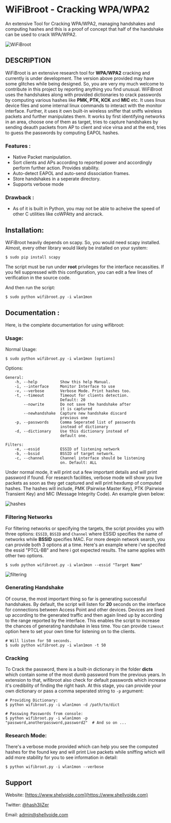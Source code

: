 # WiFiBroot - Cracking WPA/WPA2
An extensive Tool for Cracking WPA/WPA2, managing handshakes and computing hashes and this is a proof of concept that half of the handshake can be used to crack WPA/WPA2. 

![WiFiBroot](https://user-images.githubusercontent.com/29171692/43396374-bead0ee2-941a-11e8-82d4-76061ccbfe96.png)

## DESCRIPTION
WiFiBroot is an extensive research tool for **WPA/WPA2** cracking and currently is under development. The version above provided may have some glitches while being designed. So, you are very my much welcome to contribute in this project by reporting anything you find unusual. WiFiBroot uses the handshakes along with provided dictionaries to crack passwords by computing various hashes like **PMK, PTK, KCK** and **MIC** etc. It uses linux device files and some internal linux commands to interact with the monitor interface. Further, it uses it own built-in wireless sniffer that sniffs wireless packets and further manipulates them. It works by first identifying networks in an area, choose one of them as target, tries to capture handshakes by sending deauth packets from AP to client and vice virsa and at the end, tries to guess the passwords by computing EAPOL hashes. 

### Features :

* Native Packet manipulation.
* Sort clients and APs according to reported power and accordingly perform further action. Provides stability.
* Auto-detect EAPOL and auto-send dissociation frames.
* Store handshakes in a seperate directory.
* Supports verbose mode

### Drawback :

* As of it is built in Python, you may not be able to acheive the speed of other C utilities like coWPAtty and aircrack.

## Installation: 

WiFiBroot heavily depends on scapy. So, you would need scapy installed. Almost, every other library would likely be installed on your system: 

```
$ sudo pip install scapy
```
The script must be run under **root** privileges for the interface necassities. If you fell suppressed with this configuration, you can edit a few lines of verification in the source code.

And then run the script: 

```
$ sudo python wifibroot.py -i wlan1mon
```

## Documentation : ##

Here, is the complete documentation for using wifibroot: 

### Usage:

Normal Usage: 
```
$ sudo python wifibroot.py -i wlan1mon [options]
```
Options: 
```
General:
    -h, --help          Show this help Manual. 
    -i, --interface     Monitor Interface to use
    -v, --verbose       Verbose Mode. Print hashes too. 
    -t, --timeout       Timeout for clients detection.
                        Default: 20
        --nowrite       Do not save the handshake after
                        it is captured
        --newhandshake  Capture new handshake discard 
                        previous one
    -p, --passwords     Comma Seperated list of passwords
                        instead of dictionary
    -d, --dictionary    Use this dictionary instead of
                        default one.

Filters: 
    -e, --essid         ESSID of listening network
    -b, --bssid         BSSID of target network.
    -c, --channel       Channel interface should be listening
                        on. Default: ALL

```
Under normal mode, it will print out a few important details and will print password if found. For research facilities, verbose mode will show you live packets as soon as they get captured and will print hexdump of computed hashes. The hashes will include, PMK (Pairwise Master Key), PTK (Pairwise Transient Key) and MIC (Message Integrity Code). An example given below: 

![hashes](https://user-images.githubusercontent.com/29171692/43396478-2340e7c0-941b-11e8-9077-7f3992968eb7.png)

### Filtering Networks

For filtering networks or specifying the targets, the script provides you with three options:  `ESSID`, `BSSID` and `Channel` where ESSID specifies the name of networks while **BSSID** specifies MAC. For more deepin network search, you can provide both 3 options at a time. Here's an example where i've specifed the essid "PTCL-BB" and here i got expected results. The same applies with other two options. 

```
$ sudo python wifibroot.py -i wlan1mon --essid "Target Name"
```

![filtering](https://user-images.githubusercontent.com/29171692/43587225-1e7c099e-9683-11e8-82d7-a6dd2c628354.png)

### Generating Handshake

Of course, the most important thing so far is generating successful handshakes. By default, the script will listen for **20** seconds on the interface for connections between Access Point and other devices. Devices are lined up according to the generated traffic and then again lined up by according to the range reported by the interface. This enables the script to increase the chances of generating handshake in less time. You can provide `timeout` option here to set your own time for listening on to the clients. 

```
# Will listen for 50 seconds. 
$ sudo python wifibroot.py -i wlan1mon -t 50
```

### Cracking

To Crack the password, there is a built-in dictionary in the folder **dicts** which contain some of the most dumb password from the previous years. In extension to that, wifibroot also check for default passwords which increase it's credibility of finding the right hash. At this stage, you can provide your own dictionary or pass a comma seperated string to `-p` argument: 

```
# Providing Dictionary: 
$ python wifibroot.py -i wlan1mon -d /path/to/dict

# Passwing Passwords from console: 
$ python wifibroot.py -i wlan1mon -p "password,anotherpassword,password2"  # And so on ... 
```
### Research Mode: 

There's a verbose mode provided which can help you see the computed hashes for the found key and will print Live packets while sniffing which will add more stability for you to see information in detail: 

```
$ python wifibroot.py -i wlan1mon --verbose
```

## Support ##

Website: [https://www.shelvoide.com](https://www.shellvoide.com)

Twitter: [@hash3liZer](https://twitter.com/hash3liZer)

Email: [admin@shellvoide.com](mailto://admin@shellvoide.com) 
